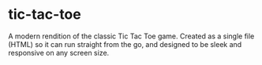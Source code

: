 # tic-tac-toe
A modern rendition of the classic Tic Tac Toe game. Created as a single file (HTML) so it can run straight from the go, and designed to be sleek and responsive on any screen size.

